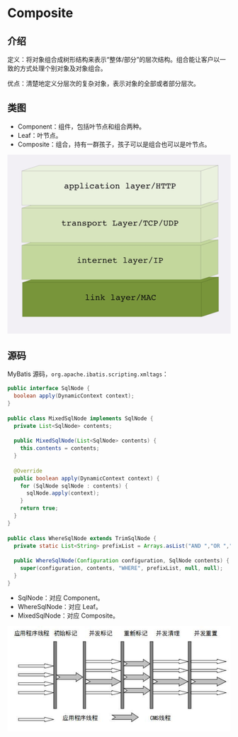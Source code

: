 # Composite

## 介绍

定义：将对象组合成树形结构来表示“整体/部分”的层次结构。组合能让客户以一致的方式处理个别对象及对象组合。

优点：清楚地定义分层次的复杂对象，表示对象的全部或者部分层次。

## 类图

* Component：组件，包括叶节点和组合两种。
* Leaf：叶节点。
* Composite：组合，持有一群孩子，孩子可以是组合也可以是叶节点。

![](../../.gitbook/assets/image%20%2896%29.png)

## 源码

MyBatis 源码，`org.apache.ibatis.scripting.xmltags`：

```java
public interface SqlNode {
  boolean apply(DynamicContext context);
}

public class MixedSqlNode implements SqlNode {
  private List<SqlNode> contents;

  public MixedSqlNode(List<SqlNode> contents) {
    this.contents = contents;
  }

  @Override
  public boolean apply(DynamicContext context) {
    for (SqlNode sqlNode : contents) {
      sqlNode.apply(context);
    }
    return true;
  }
}

public class WhereSqlNode extends TrimSqlNode {
  private static List<String> prefixList = Arrays.asList("AND ","OR ","AND\n", "OR\n", "AND\r", "OR\r", "AND\t", "OR\t");

  public WhereSqlNode(Configuration configuration, SqlNode contents) {
    super(configuration, contents, "WHERE", prefixList, null, null);
  }
}
```

* SqlNode：对应 Component。
* WhereSqlNode：对应 Leaf。
* MixedSqlNode：对应 Composite。

![](../../.gitbook/assets/image%20%28194%29.png)

